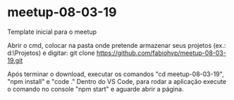# meetup-08-03-19
Template inicial para o meetup

Abrir o cmd, colocar na pasta onde pretende armazenar seus projetos (ex.: d:\Projetos) e digitar: 
git clone https://github.com/fabiohvp/meetup-08-03-19.git

Após terminar o download, executar os comandos "cd meetup-08-03-19", "npm install" e "code ."
Dentro do VS Code, para rodar a aplicação execute o comando no console "npm start" e aguarde abrir a página.
